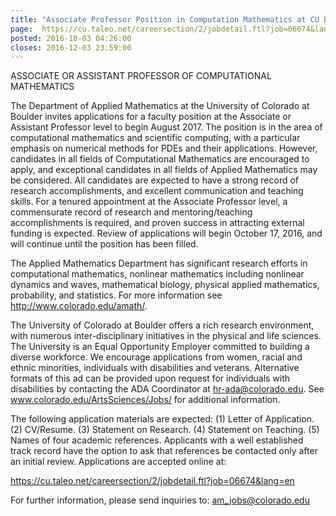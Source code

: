 ```yaml
---
title: "Associate Professor Position in Computation Mathematics at CU Boulder"
page:  https://cu.taleo.net/careersection/2/jobdetail.ftl?job=06674&lang=en
posted: 2016-10-03 04:26:00
closes: 2016-12-03 23:59:00
---
```



ASSOCIATE OR ASSISTANT PROFESSOR OF COMPUTATIONAL MATHEMATICS

The Department of Applied Mathematics at the University of Colorado at Boulder invites applications for a faculty position at the Associate or Assistant Professor level to begin August 2017. The position is in the area of computational mathematics and scientific computing, with a particular emphasis on numerical methods for PDEs and their applications. However, candidates in all fields of Computational Mathematics are encouraged to apply, and exceptional candidates in all fields of Applied Mathematics may be considered. All candidates are expected to have a strong record of research accomplishments, and excellent communication and teaching skills. For a tenured appointment at the Associate Professor level, a commensurate record of research and mentoring/teaching accomplishments is required, and proven success in attracting external funding is expected. Review of applications will begin October 17, 2016, and will continue until the position has been filled.

The Applied Mathematics Department has significant research efforts in computational mathematics, nonlinear mathematics including nonlinear dynamics and waves, mathematical biology, physical applied mathematics, probability, and statistics. For more information see <http://www.colorado.edu/amath/>.

The University of Colorado at Boulder offers a rich research environment, with numerous inter-disciplinary initiatives in the physical and life sciences. The University is an Equal Opportunity Employer committed to building a diverse workforce. We encourage applications from women, racial and ethnic minorities, individuals with disabilities and veterans. Alternative formats of this ad can be provided upon request for individuals with disabilities by contacting the ADA Coordinator at hr-ada@colorado.edu. See www.colorado.edu/ArtsSciences/Jobs/ for additional information.

The following application materials are expected: (1) Letter of Application. (2) CV/Resume. (3) Statement on Research. (4) Statement on Teaching. (5) Names of four academic references. Applicants with a well established track record have the option to ask that references be contacted only after an initial review. Applications are accepted online at:

<https://cu.taleo.net/careersection/2/jobdetail.ftl?job=06674&lang=en>

For further information, please send inquiries to: am_jobs@colorado.edu

